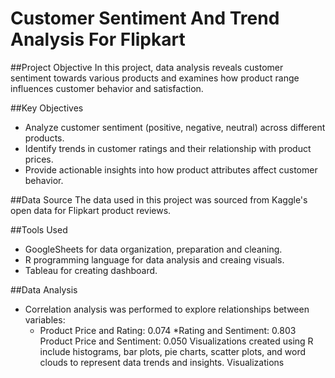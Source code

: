 # Customer Sentiment And Trend Analysis For Flipkart
##Project Objective
In this project, data analysis reveals customer sentiment towards various products and examines how product range influences customer behavior and satisfaction.

##Key Objectives
* Analyze customer sentiment (positive, negative, neutral) across different products.
* Identify trends in customer ratings and their relationship with product prices.
* Provide actionable insights into how product attributes affect customer behavior.

##Data Source
The data used in this project was sourced from Kaggle's open data for Flipkart product reviews.

##Tools Used
* GoogleSheets for data organization, preparation and cleaning.
* R programming language for data analysis and creaing visuals.
* Tableau for creating dashboard.

##Data Analysis
* Correlation analysis was performed to explore relationships between variables:
  * Product Price and Rating: 0.074
  *Rating and Sentiment: 0.803
Product Price and Sentiment: 0.050
Visualizations created using R include histograms, bar plots, pie charts, scatter plots, and word clouds to represent data trends and insights.
Visualizations
